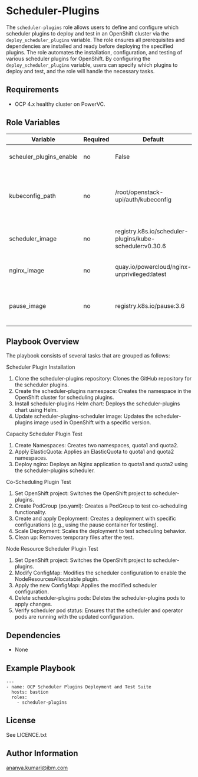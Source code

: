 Scheduler-Plugins
=================

The `scheduler-plugins` role allows users to define and configure which scheduler plugins to deploy and test in an OpenShift cluster via the `deploy_scheduler_plugins` variable. The role ensures all prerequisites and dependencies are installed and ready before deploying the specified plugins.
                                                                                                                                     The role automates the installation, configuration, and testing of various scheduler plugins for OpenShift. By configuring the `deploy_scheduler_plugins` variable, users can specify which plugins to deploy and test, and the role will handle the necessary tasks.

Requirements
------------

- OCP 4.x healthy cluster on PowerVC.

Role Variables
--------------

| Variable  | Required  | Default | Comments |
| ------ | ------ |------ | -----|
| scheuler_plugins_enable | no | False | Set it to true to run this playbook |
| kubeconfig_path | no | /root/openstack-upi/auth/kubeconfig | Path to the kubeconfig file for accessing the OpenShift cluster. | 
| scheduler_image | no | registry.k8s.io/scheduler-plugins/kube-scheduler:v0.30.6 | The image used for the scheduler plugin.| 
| nginx_image | no | quay.io/powercloud/nginx-unprivileged:latest | Nginx image used for testing deployments | 
| pause_image | no | registry.k8s.io/pause:3.6 | Image for pause containers used in tests.| 

Playbook Overview
-----------------

The playbook consists of several tasks that are grouped as follows:

Scheduler Plugin Installation

1. Clone the scheduler-plugins repository: Clones the GitHub repository for the scheduler plugins.
2. Create the scheduler-plugins namespace: Creates the namespace in the OpenShift cluster for scheduling plugins.
3. Install scheduler-plugins Helm chart: Deploys the scheduler-plugins chart using Helm.
4. Update scheduler-plugins-scheduler image: Updates the scheduler-plugins image used in OpenShift with a specific version.

Capacity Scheduler Plugin Test

1. Create Namespaces: Creates two namespaces, quota1 and quota2.
2. Apply ElasticQuota: Applies an ElasticQuota to quota1 and quota2 namespaces.
3. Deploy nginx: Deploys an Nginx application to quota1 and quota2 using the scheduler-plugins scheduler.

Co-Scheduling Plugin Test

1. Set OpenShift project: Switches the OpenShift project to scheduler-plugins.
2. Create PodGroup (po.yaml): Creates a PodGroup to test co-scheduling functionality.
3. Create and apply Deployment: Creates a deployment with specific configurations (e.g., using the pause container for testing).
4. Scale Deployment: Scales the deployment to test scheduling behavior.
5. Clean up: Removes temporary files after the test.

Node Resource Scheduler Plugin Test

1. Set OpenShift project: Switches the OpenShift project to scheduler-plugins.
2. Modify ConfigMap: Modifies the scheduler configuration to enable the NodeResourcesAllocatable plugin.
3. Apply the new ConfigMap: Applies the modified scheduler configuration.
4. Delete scheduler-plugins pods: Deletes the scheduler-plugins pods to apply changes.
5. Verify scheduler pod status: Ensures that the scheduler and operator pods are running with the updated configuration.


Dependencies
------------

- None

Example Playbook
----------------
```
---
- name: OCP Scheduler Plugins Deployment and Test Suite
  hosts: bastion
  roles:
    - scheduler-plugins
```

License
-------

See LICENCE.txt

Author Information
------------------

ananya.kumari@ibm.com
